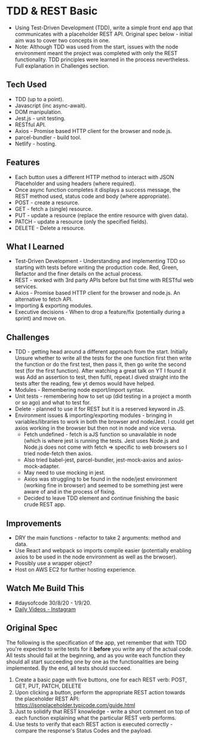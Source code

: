 # TDD & REST Basic

- Using Test-Driven Development (TDD), write a simple front end app that communicates with a placeholder REST API. Original spec below - initial aim was to cover two concepts in one.
- Note: Although TDD was used from the start, issues with the node environment meant the project was completed with only the REST functionality. TDD principles were learned in the process nevertheless. Full explanation in Challenges section.

## Tech Used

- TDD (up to a point).
- Javascript (inc async-await).
- DOM manipulation.
- Jest.js - unit testing.
- RESTful API.
- Axios - Promise based HTTP client for the browser and node.js.
- parcel-bundler - build tool.
- Netlify - hosting.

## Features

- Each button uses a different HTTP method to interact with JSON Placeholder and using headers (where required).
- Once async function completes it displays a success message, the REST method used, status code and body (where appropriate).
- POST - create a resource.
- GET - fetch a (single) resource.
- PUT - update a resource (replace the entire resource with given data).
- PATCH - update a resource (only the specified fields).
- DELETE - Delete a resource.

## What I Learned

- Test-Driven Development - Understanding and implementing TDD so starting with tests before writing the production code. Red, Green, Refactor and the finer details on the actual process.
- REST - worked with 3rd party APIs before but fist time with RESTful web services.
- Axios - Promise based HTTP client for the browser and node.js. An alternative to fetch API.
- Importing & exporting modules.
- Executive decisions - When to drop a feature/fix (potentially during a sprint) and move on.

## Challenges

- TDD - getting head around a different approach from the start.
  Initially Unsure whether to write all the tests for the one function first then write the function or do the first test, then pass it, then go write the second test (for the first function). After watching a great talk on YT I found it was Add an assertion to test, then fulfil, repeat.I dived straight into the tests after the reading, few yt demos would have helped.
- Modules - Remembering node export/import syntax.
- Unit tests - remembering how to set up (did testing in a project a month or so ago) and what to test for.
- Delete - planned to use it for REST but it is a reserved keyword in JS.
- Environment issues & importing/exporting modules - bringing in variables/libraries to work in both the browser and node/Jest. I could get axios working in the browser but then not in node and vice versa.
  - Fetch undefined - fetch is aJS function so unavailable in node (which is where jest is running the tests. Jest uses Node.js and Node.js does not come with fetch => specific to web browsers so I tried node-fetch then axios.
  - Also tried babel-jest, parcel-bundler, jest-mock-axios and axios-mock-adapter.
  - May need to use mocking in jest.
  - Axios was struggling to be found in the node/jest environment (working fine in browser) and seemed to be something jest were aware of and in the process of fixing.
  - Decided to leave TDD element and continue finishing the basic crude REST app.

## Improvements

- DRY the main functions - refactor to take 2 arguments: method and data.
- Use React and webpack so imports compile easier (potentially enabling axios to be used in the node environment as well as the brwoser).
- Possibly use a wrapper object?
- Host on AWS EC2 for further hosting experience.

## Watch Me Build This

- #daysofcode 30/8/20 - 1/9/20.
- [Daily Videos - Instagram](https://www.instagram.com/samchillcott/)

## Original Spec

The following is the specification of the app, yet remember that with TDD you're expected to write tests for it **before** you write any of the actual code. All tests should fail at the beginning, and as you write each function they should all start succeeding one by one as the functionalities are being implemented. By the end, all tests should succeed.

1. Create a basic page with five buttons, one for each REST verb: POST, GET, PUT, PATCH, DELETE
2. Upon clicking a button, perform the appropriate REST action towards the placeholder REST API: https://jsonplaceholder.typicode.com/guide.html
3. Just to solidify that REST knowledge - write a short comment on top of each function explaining what the particular REST verb performs.
4. Use tests to verify that each REST action is executed correctly - compare the response's Status Codes and the payload.
